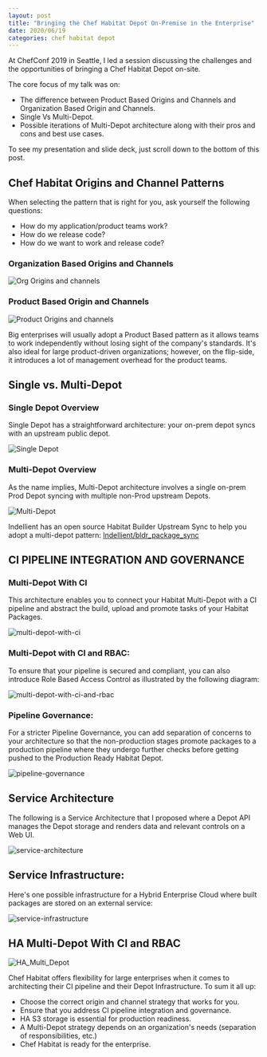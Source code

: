 ```yaml
---
layout: post
title: "Bringing the Chef Habitat Depot On-Premise in the Enterprise"
date: 2020/06/19
categories: chef habitat depot
---
```


At ChefConf 2019 in Seattle, I led a session discussing the challenges and the
opportunities of bringing a Chef Habitat Depot on-site.

The core focus of my talk was on: 

- The difference between Product Based Origins and Channels and Organization Based
Origin and Channels.
- Single Vs Multi-Depot.
- Possible iterations of Multi-Depot architecture along with their pros and cons
and best use cases. 

To see my presentation and slide deck, just scroll down to the bottom of this post.

## Chef Habitat Origins and Channel Patterns

When selecting the pattern that is right for you, ask yourself the following questions:

- How do my application/product teams work?
- How do we release code?
- How do we want to work and release code?

### Organization Based Origins and Channels 

![Org Origins and channels](/img/org_based_origin-300x169.jpg)

### Product Based Origin and Channels

![Product Origins and channels](/img/Product_Based_Origin.jpg)

Big enterprises will usually adopt a Product Based pattern as it allows teams to
work independently without losing sight of the company's standards. It's also
ideal for large product-driven organizations; however, on the flip-side, it
introduces a lot of management overhead for the product teams.

## Single vs. Multi-Depot

### Single Depot Overview

Single Depot has a straightforward architecture: your on-prem depot syncs with
an upstream public depot.

![Single Depot](/img/single-depot.jpg)

### Multi-Depot Overview

As the name implies, Multi-Depot architecture involves a single on-prem Prod Depot
syncing with multiple non-Prod upstream Depots.

![Multi-Depot](/img/multi-depot.jpg)


Indellient has an open source Habitat Builder Upstream Sync to help you adopt a
multi-depot pattern: [Indellient/bldr_package_sync](https://github.com/Indellient/bldr_package_sync)

## CI PIPELINE INTEGRATION AND GOVERNANCE

### Multi-Depot With CI

This architecture enables you to connect your Habitat Multi-Depot with a CI
pipeline and abstract the build, upload and promote tasks of your Habitat Packages.

![multi-depot-with-ci](/img/multi-depot-with-ci.jpg)

### Multi-Depot with CI and RBAC:

To ensure that your pipeline is secured and compliant, you can also introduce
Role Based Access Control as illustrated by the following diagram:

![multi-depot-with-ci-and-rbac](/img/multi-depot-with-ci-and-rbac.jpg)

### Pipeline Governance:

For a stricter Pipeline Governance, you can add separation of concerns to your
architecture so that the non-production stages promote packages to a production
pipeline where they undergo further checks before getting pushed to the
Production Ready Habitat Depot.

![pipeline-governance](/img/pipeline-governance.jpg)

## Service Architecture

The following is a Service Architecture that I proposed where a Depot API manages
the Depot storage and renders data and relevant controls on a Web UI.

![service-architecture](/img/service-architecture.jpg)

## Service Infrastructure:

Here's one possible infrastructure for a Hybrid Enterprise Cloud where built
packages are stored on an external service:

![service-infrastructure](/img/service-infrastructure.jpg)

## HA Multi-Depot With CI and RBAC

![HA_Multi_Depot](/img/HA_Multi_Depot.jpg)

Chef Habitat offers flexibility for large enterprises when it comes to architecting
their CI pipeline and their Depot Infrastructure. To sum it all up:

- Choose the correct origin and channel strategy that works for you.
- Ensure that you address CI pipeline integration and governance.
- HA S3 storage is essential for production readiness.
- A Multi-Depot strategy depends on an organization's needs (separation of responsibilities, etc.)
- Chef Habitat is ready for the enterprise.
